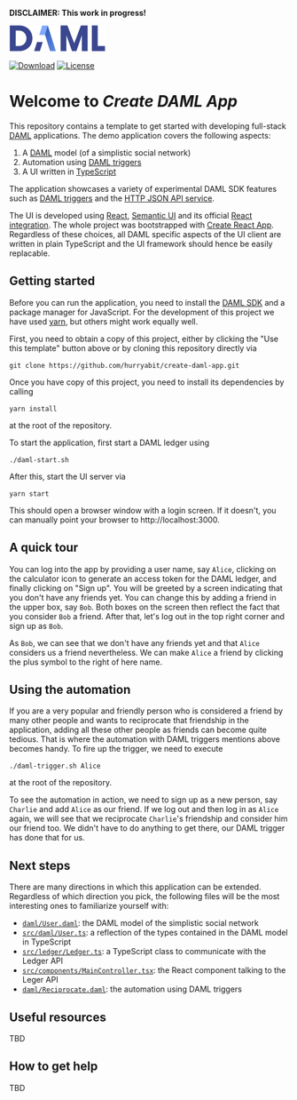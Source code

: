 **DISCLAIMER: This work in progress!**

[![DAML logo](daml-logo.png)](https://www.daml.com)

[![Download](https://img.shields.io/github/release/digital-asset/daml.svg?label=Download)](https://docs.daml.com/getting-started/installation.html)
[![License](https://img.shields.io/badge/License-Apache%202.0-blue.svg)](https://github.com/digital-asset/daml/blob/master/LICENSE)

# Welcome to _Create DAML App_

This repository contains a template to get started with developing full-stack
[DAML](https://daml.com/) applications. The demo application covers the following aspects:

1. A [DAML](https://docs.daml.com/index.html) model (of a simplistic social network)
2. Automation using [DAML triggers](https://docs.daml.com/triggers/index.html)
3. A UI written in [TypeScript](https://www.typescriptlang.org/)

The application showcases a variety of experimental DAML SDK features such as
[DAML triggers](https://docs.daml.com/triggers/index.html) and the
[HTTP JSON API service](https://docs.daml.com/json-api/index.html).

The UI is developed using [React](https://reactjs.org/),
[Semantic UI](https://react.semantic-ui.com/) and its
official [React integration](https://react.semantic-ui.com/).
The whole project was bootstrapped with
[Create React App](https://github.com/facebook/create-react-app).
Regardless of these choices, all DAML specific aspects of the UI client are
written in plain TypeScript and the UI framework should hence be easily
replacable.


## Getting started

Before you can run the application, you need to install the
[DAML SDK](https://docs.daml.com/getting-started/installation.html) and a
package manager for JavaScript. For the development of this project we have
used [yarn](https://yarnpkg.com/en/docs/install), but others might work
equally well.

First, you need to obtain a copy of this project, either by clicking the
"Use this template" button above or by cloning this repository directly via
```
git clone https://github.com/hurryabit/create-daml-app.git
```

Once you have copy of this project, you need to install its dependencies
by calling
```
yarn install
```
at the root of the repository.

To start the application, first start a DAML ledger using
```
./daml-start.sh
```
After this, start the UI server via
```
yarn start
```
This should open a browser window with a login screen. If it doesn't, you
can manually point your browser to http://localhost:3000.


## A quick tour

You can log into the app by providing a user name, say `Alice`, clicking
on the calculator icon to generate an access token for the DAML ledger,
and finally clicking on "Sign up". You will be greeted by a screen
indicating that you don't have any friends yet. You can change this by
adding a friend in the upper box, say `Bob`. Both boxes on the screen
then reflect the fact that you consider `Bob` a friend. After that, let's
log out in the top right corner and sign up as `Bob`.

As `Bob`, we can see that we don't have any friends yet and that `Alice`
considers us a friend nevertheless. We can make `Alice` a friend by
clicking the plus symbol to the right of here name.


## Using the automation

If you are a very popular and friendly person who is considered a friend
by many other people and wants to reciprocate that friendship in the
application, adding all these other people as friends can become quite
tedious. That is where the automation with DAML triggers mentions above
becomes handy. To fire up the trigger, we need to execute
```
./daml-trigger.sh Alice
```
at the root of the repository.

To see the automation in action, we need to sign up as a new person, say
`Charlie` and add `Alice` as our friend. If we log out and then log in as
`Alice` again, we will see that we reciprocate `Charlie`'s friendship and
consider him our friend too. We didn't have to do anything to get there,
our DAML trigger has done that for us.


## Next steps

There are many directions in which this application can be extended.
Regardless of which direction you pick, the following files will be the most
interesting ones to familiarize yourself with:

- [`daml/User.daml`](daml/User.daml): the DAML model of the simplistic
  social network
- [`src/daml/User.ts`](src/daml/User.ts): a reflection of the types
  contained in the DAML model in TypeScript
- [`src/ledger/Ledger.ts`](src/ledger/Ledger.ts): a TypeScript class to
  communicate with the Ledger API
- [`src/components/MainController.tsx`](src/components/MainController.tsx):
  the React component talking to the Leger API
- [`daml/Reciprocate.daml`](daml/Reciprocate.daml): the automation using
  DAML triggers


## Useful resources

TBD


## How to get help

TBD
